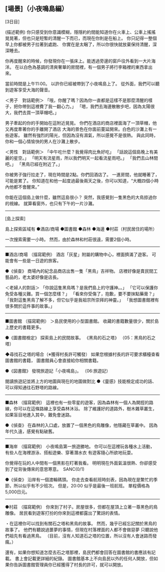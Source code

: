 [場景]（小夜鳴島編）
--------------------------------------
[3日目]

(描述範例)
你只感受到你意識模糊，隱隱約約間能知道你在火車上、公車上搖搖晃晃著，但也只是短暫的清醒一下而已，而現在你則是在船上。
你只記得一整個早上你都被男子拉著到處跑、
你實在是太睏了，所以你很快就放棄保持清醒，深深睡去。

你再度醒來的時候，你發現你在一張床上。能透過旁邊的窗戶往外看到一大片海洋。
在以白色為基調的清爽奢華的房間裡，有一個男子將行李箱裡的東西拿出來。

當前時間是上午11:00。
以許你已經被帶到了小夜鳴島上了。
從外面，我們可以聽到遊客享受大海的聲音。

＜男子　對話範例＞
「哦，你醒了嗎？因為你一直都是這樣不是那麼清醒的樣子，把你帶到這裡費了我一翻心力。」
「嗯，我們去海邊散散步吧，因為太陽很大，我們去買一頂草帽吧。」

男子牽起的你的手開始在這附近晃晃。
你們在酒店的商店裡面海了一頂草帽，他又再度牽著你的手離開了酒店
大海的景色在你面前蔓延開來。白色的沙灘上有一些遊客。
雖然有強烈的陽光，但因為沒有濕氣，所以感覺不是很熱。
與此同時，你和一個心情愉快的男人在沙灘上散步。

＜男性　對話範例＞
「中午吃什麼？我覺得肉比魚好吃」
「話說這個島晚上有美麗的星空。」
「明天有流星雨，所以我們明天一起看流星雨吧。」
「我們去山林間吧。」
「黑鳥已經在附近了。」

你被男子強行拉走了，現在時間是2點。你們回酒店了。
一進房間，他就睡著了，可能是累了。
你知道在和他一起度過最後兩天之後，你可以知道，“大概四個小時內他都不會醒來。”

你能在這個島上做什麼，雖然這島很小？
突然，我感覺到一隻黑色的大鳥掠過你的視線。
就算看窗外，也只有下午的一片沙灘。

-----------

[島上探索]

島上探索區域有
●酒店/商場
●圖書館
●森林
●海邊
●村莊（村民居住的場所）

一次搜索需要一小時。
然而，由於森林和村莊很遠，需要2個小時。

------------

■酒店/商場
（描寫範例）
酒店「灰星」附屬的購物中心，裡面擠滿了遊客。
可能會有一些是一日遊的旅客。

●《偵查》
商場內的紀念品商店出售一隻「黑鳥」吉祥物。
店裡好像是賣民間工藝品的，老太婆好像是店長。

＜老婦人的對話＞
「你說這隻黑鳥嗎？是我們島上的守護神。。」
「它可以保護你免受各種災難。買一個怎麼樣？」
「看來你受傷了，抱歉，要不要抹點藥膏？」
「我對這隻黑鳥了解不多，但它似乎是我祖宗所崇拜的神靈。」
「我想圖書館裡有很多關於這件事的故事。」

--------------

■圖書館
（描寫範例）
＞島民使用的小型圖書館。 收藏的書籍數量很少，關於島上歷史的書籍更多。

●《圖書館檢定》
探索島上的民間故事。 《黑鳥的石之塔》
（05：黑鳥的石之塔）

◆尋找石之塔的場合（※獲得村長許可觸發）
如果您根據村長的許可要求櫃檯查看圖書館的書籍，
圖書館員心會直接給你相關書籍。

●《図書館》
發現旅遊記「小夜鳴島」。
（06:旅遊記）

閱讀旅遊記並將上方的地圖與現在的地圖做對比
●《靈感》技能檢定成功的話、可以得知通往石野塔的路線。


---------------

■森林
（描寫範例）
這裡也有一些零星的遊客，因為森林有一個人為開挳的路線，你可以在這條路線上享受森林沐浴。
除了維護好的道路外，樹木雜草叢生，如果盲目地進入其中，難免會迷路。

●《偵查》
在森林的入口處，放置了一個黑色的鳥雕像，他隱藏在草叢中。
因為年代久遠，感覺有點破舊。

---------------

■海岸
（描寫範例）
小夜鳴島第一旅遊勝地。 你可以在這裡玩各種水上活動，
有些人在海裡游泳、搭船遊樂、穿著潛水衣
有遊客隨心所欲地玩耍。

你覺得在玩的人中間有一個黑影在盯著我看。
明明現在外面氣溫很熱、你卻感受到了從背後傳來的意思寒意。　SANC(0/1)

●《偵查》
沿岸有一個渡輪碼頭。
你走去查看航班時刻表，因為現在是繁忙的季節，所以似乎有不少班次。
但是，20:00 似乎是最後一班航班。 單程價格為5,000日元。

---------------

●村莊
（描寫範例）
你來到了村子。房屋很多，但都在屋頂上立著一尊黑色的鳥雕像。
居民看到遊客打扮的你來到這裡都露出了驚訝的表情。

・在這裡你可以找到有關石之塔和黑鳥的故事。
然而，幾乎已經忘記關於黑鳥的故事了。
他們有聽說過噩夢的事情，但現在村落裡面的人都不會做惡夢
只聽說他們祖先有看過黑鳥。
（目前，沒有人知道石之塔的位置，所以沒有人會迷路而發瘋。）

還有，如果你想知道怎麼去石之塔那裡，島民們都會回答在圖書館的書應該有記載。
書上會記載更詳細的紀錄。
圖書館基本上不向島民以外的任何人開放，但如果你告訴圖書館管理員你已經獲得了村長的許可，就可以開放。
